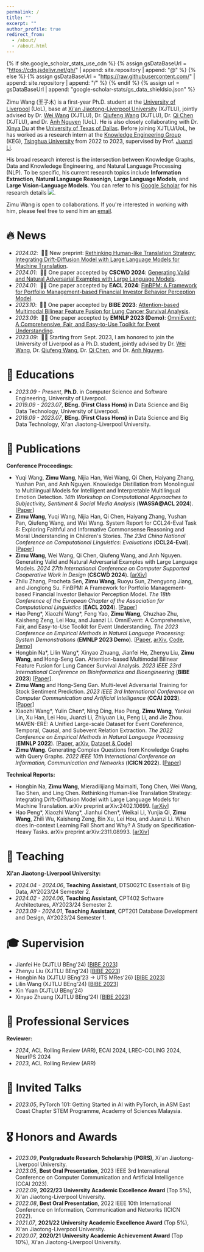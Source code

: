 ```yaml
---
permalink: /
title: ""
excerpt: ""
author_profile: true
redirect_from: 
  - /about/
  - /about.html
---
```


{% if site.google_scholar_stats_use_cdn %}
{% assign gsDataBaseUrl = "https://cdn.jsdelivr.net/gh/" | append: site.repository | append: "@" %}
{% else %}
{% assign gsDataBaseUrl = "https://raw.githubusercontent.com/" | append: site.repository | append: "/" %}
{% endif %}
{% assign url = gsDataBaseUrl | append: "google-scholar-stats/gs_data_shieldsio.json" %}

<span class='anchor' id='about-me'></span>

Zimu Wang (王子木) is a first-year Ph.D. student at the [University of Liverpool](https://www.liverpool.ac.uk/) (UoL), base at [Xi'an Jiaotong-Liverpool University](https://www.xjtlu.edu.cn/en/) (XJTLU), jointly advised by Dr. [Wei Wang](https://www.xjtlu.edu.cn/zh/departments/academic-departments/computer-science-and-software-engineering/staff/wei-wang03) (XJTLU), Dr. [Qiufeng Wang](https://www.xjtlu.edu.cn/zh/departments/academic-departments/electrical-and-electronic-engineering/staff/qiufeng-wang) (XJTLU), Dr. [Qi Chen](https://www.xjtlu.edu.cn/zh/departments/academic-departments/school-of-ai-and-advanced-computing/staff/qi-chen02) (XJTLU), and Dr. [Anh Nguyen](https://cgi.csc.liv.ac.uk/~anguyen/) (UoL). He is also closely collaborating with Dr. [Xinya Du](https://xinyadu.github.io/) at the [University of Texas of Dallas](https://www.utdallas.edu/). Before joining XJTLU/UoL, he has worked as a research intern at the [Knowledge Engineering Group](http://keg.cs.tsinghua.edu.cn/) (KEG), [Tsinghua University](https://www.tsinghua.edu.cn/en/) from 2022 to 2023, supervised by Prof. [Juanzi Li](http://keg.cs.tsinghua.edu.cn/persons/ljz/).

His broad research interest is the intersection between Knowledge Graphs, Data and Knowledege Engineering, and Natural Language Processing (NLP). To be specific, his current research topics include **Information Extraction**, **Natural Language Reasonign**, **Large Language Models**, and **Large Vision-Language Models**. You can refer to his [Google Scholar](https://scholar.google.com/citations?user=0EzXWPgAAAAJ) for his research details <a href='https://scholar.google.com/citations?user=0EzXWPgAAAAJ'><img src="https://img.shields.io/endpoint?url={{ url | url_encode }}&logo=Google%20Scholar&labelColor=f6f6f6&color=9cf&style=flat&label=citations"></a>.

Zimu Wang is open to collaborations. If you're interested in working with him, please feel free to send him an [email](mailto:Zimu.Wang19@student.xjtlu.edu.cn).

# 🔥 News
- *2024.02*: &nbsp;🎉🎉 New preprint: [Rethinking Human-like Translation Strategy: Integrating Drift-Diffusion Model with Large Language Models for Machine Translation](https://arxiv.org/pdf/2402.10699.pdf).
- *2024.01*: &nbsp;🎉🎉 One paper accepted by **CSCWD 2024**: [Generating Valid and Natural Adversarial Examples with Large Language Models](https://arxiv.org/pdf/2311.11861.pdf).
- *2024.01*: &nbsp;🎉🎉 One paper accepted by **EACL 2024**: [FinBPM: A Framework for Portfolio Management-based Financial Investor Behavior Perception Model](https://aclanthology.org/2024.eacl-long.15.pdf).
- *2023.10*: &nbsp;🎉🎉 One paper accepted by **BIBE 2023**: [Attention-based Multimodal Bilinear Feature Fusion for Lung Cancer Survival Analysis](https://ieeexplore.ieee.org/document/10431887).
- *2023.09*: &nbsp;🎉🎉 One paper accepted by **EMNLP 2023 (Demo)**: [OmniEvent: A Comprehensive, Fair, and Easy-to-Use Toolkit for Event Understanding](https://arxiv.org/pdf/2309.14258.pdf).
- *2023.09*: &nbsp;🎉🎉 Starting from Sept. 2023, I am honored to join the University of Liverpool as a Ph.D. student, jointly advised by Dr. [Wei Wang](https://www.xjtlu.edu.cn/zh/departments/academic-departments/computer-science-and-software-engineering/staff/wei-wang03), Dr. [Qiufeng Wang](https://www.xjtlu.edu.cn/zh/departments/academic-departments/electrical-and-electronic-engineering/staff/qiufeng-wang), Dr. [Qi Chen](https://www.xjtlu.edu.cn/zh/departments/academic-departments/school-of-ai-and-advanced-computing/staff/qi-chen02), and Dr. [Anh Nguyen](https://cgi.csc.liv.ac.uk/~anguyen/).

# 📖 Educations
- *2023.09 - Present*, **Ph.D.** in Computer Science and Software Engineering, University of Liverpool.
- *2019.09 - 2023.07*, **BEng. (First Class Hons)** in Data Science and Big Data Technology, University of Liverpool.
- *2019.09 - 2023.07*, **BEng. (First Class Hons)** in Data Science and Big Data Technology, Xi'an Jiaotong-Liverpool University.

# 📝 Publications
**Conference Proceedings:**
- Yuqi Wang, **Zimu Wang**, Nijia Han, Wei Wang, Qi Chen, Haiyang Zhang, Yushan Pan, and Anh Nguyen. Knowledge Distillation from Monolingual to Multilingual Models for Intelligent and Interpretable Multilingual Emotion Detection. *14th Workshop on Computational Approaches to Subjectivity, Sentiment & Social Media Analysis* (**WASSA@ACL 2024**). [[Paper](#)]
- **Zimu Wang**, Yuqi Wang, Nijia Han, Qi Chen, Haiyang Zhang, Yushan Pan, Qiufeng Wang, and Wei Wang. System Report for CCL24-Eval Task 8: Exploring Faithful and Informative Commonsense Reasoning and Moral Understanding in Children's Stories. *The 23rd China National Conference on Computational Linguistics: Evaluations* (**CCL24-Eval**). [[Paper](#)]
- **Zimu Wang**, Wei Wang, Qi Chen, Qiufeng Wang, and Anh Nguyen. Generating Valid and Natural Adversarial Examples with Large Language Models. *2024 27th International Conference on Computer Supported Cooperative Work in Design* (**CSCWD 2024**). [[arXiv](https://arxiv.org/pdf/2311.11861.pdf)]
- Zhilu Zhang, Procheta Sen, **Zimu Wang**, Ruoyu Sun, Zhengyong Jiang, and Jionglong Su. FinBPM: A Framework for Portfolio Management-based Financial Investor Behavior Perception Model. *The 18th Conference of the European Chapter of the Association for Computational Linguistics* (**EACL 2024**). [[Paper](https://aclanthology.org/2024.eacl-long.15.pdf)]
- Hao Peng\*, Xiaozhi Wang\*, Feng Yao, **Zimu Wang**, Chuzhao Zhu, Kaisheng Zeng, Lei Hou, and Juanzi Li. OmniEvent: A Comprehensive, Fair, and Easy-to-Use Toolkit for Event Understanding. *The 2023 Conference on Empirical Methods in Natural Language Processing: System Demonstrations* (**EMNLP 2023 Demo**). [[Paper](https://aclanthology.org/2023.emnlp-demo.46.pdf), [arXiv](https://arxiv.org/pdf/2309.14258.pdf), [Code](https://github.com/THU-KEG/OmniEvent), [Demo](https://omnievent.xlore.cn/)]
- Hongbin Na\*, Lilin Wang\*, Xinyao Zhuang, Jianfei He, Zhenyu Liu, **Zimu Wang**, and Hong-Seng Gan. Attention-based Multimodal Bilinear Feature Fusion for Lung Cancer Survival Analysis. *2023 IEEE 23rd International Conference on Bioinformatics and Bioengineering* (**BIBE 2023**) [[Paper](https://ieeexplore.ieee.org/document/10431887)].
- **Zimu Wang** and Hong-Seng Gan. Multi-level Adversarial Training for Stock Sentiment Prediction. *2023 IEEE 3rd International Conference on Computer Communication and Artificial Intelligence* (**CCAI 2023**). [[Paper](https://ieeexplore.ieee.org/document/10201295)]
- Xiaozhi Wang\*, Yulin Chen\*, Ning Ding, Hao Peng, **Zimu Wang**, Yankai Lin, Xu Han, Lei Hou, Juanzi Li, Zhiyuan Liu, Peng Li, and Jie Zhou. MAVEN-ERE: A Unified Large-scale Dataset for Event Coreference, Temporal, Causal, and Subevent Relation Extraction. *The 2022 Conference on Empirical Methods in Natural Language Processing* (**EMNLP 2022**). [[Paper](https://aclanthology.org/2022.emnlp-main.60.pdf), [arXiv](https://arxiv.org/pdf/2211.07342.pdf), [Dataset & Code](https://github.com/THU-KEG/MAVEN-ERE)]
- **Zimu Wang**. Generating Complex Questions from Knowledge Graphs with Query Graphs. *2022 IEEE 10th International Conference on Information, Communication and Networks* (**ICICN 2022**). [[Paper](https://ieeexplore.ieee.org/document/10006514)]

**Technical Reports:**
- Hongbin Na, **Zimu Wang**, Mieradilijiang Maimaiti, Tong Chen, Wei Wang, Tao Shen, and Ling Chen. Rethinking Human-like Translation Strategy: Integrating Drift-Diffusion Model with Large Language Models for Machine Translation. arXiv preprint arXiv:2402.10699. [[arXiv](https://arxiv.org/pdf/2402.10699.pdf)]
- Hao Peng\*, Xiaozhi Wang\*, Jianhui Chen\*, Weikai Li, Yunjia Qi, **Zimu Wang**, Zhili Wu, Kaisheng Zeng, Bin Xu, Lei Hou, and Juanzi Li. When does In-context Learning Fall Short and Why? A Study on Specification-Heavy Tasks. arXiv preprint arXiv:2311.08993. [[arXiv](https://arxiv.org/pdf/2311.08993.pdf)]

# 🏫 Teaching
**Xi'an Jiaotong-Liverpool University:**
- *2024.04 - 2024.06*, **Teaching Assistant**, DTS002TC Essentials of Big Data, AY2023/24 Semester 2.
- *2024.02 - 2024.06*, **Teaching Assistant**, CPT402 Software Architectures, AY2023/24 Semester 2.
- *2023.09 - 2024.01*, **Teaching Assistant**, CPT201 Database Development and Design, AY2023/24 Semester 1.

# 🎓 Supervision
- Jianfei He (XJTLU BEng'24) [[BIBE 2023](https://ieeexplore.ieee.org/document/10431887)]
- Zhenyu Liu (XJTLU BEng'24) [[BIBE 2023](https://ieeexplore.ieee.org/document/10431887)]
- Hongbin Na (XJTLU BEng'23 → UTS MRes'26) [[BIBE 2023](https://ieeexplore.ieee.org/document/10431887)]
- Lilin Wang (XJTLU BEng'24) [[BIBE 2023](https://ieeexplore.ieee.org/document/10431887)]
- Xin Yuan (XJTLU BEng'24)
- Xinyao Zhuang (XJTLU BEng'24) [[BIBE 2023](https://ieeexplore.ieee.org/document/10431887)]

# 🧙 Professional Services
**Reviewer:**
- *2024*, ACL Rolling Review (ARR), ECAI 2024, LREC-COLING 2024, NeurIPS 2024
- *2023*, ACL Rolling Review (ARR)

# 💬 Invited Talks
- *2023.05*, PyTorch 101: Getting Started in AI with PyTorch, in ASM East Coast Chapter STEM Programme, Academy of Sciences Malaysia.

# 🎖 Honors and Awards
- *2023.09*, **Postgraduate Research Scholarship (PGRS)**, Xi'an Jiaotong-Liverpool University.
- *2023.05*, **Best Oral Presentation**, 2023 IEEE 3rd International Conference on Computer Communication and Artificial Intelligence (CCAI 2023).
- *2022.09*, **2022/23 University Academic Excellence Award** (Top 5%), Xi'an Jiaotong-Liverpool University.
- *2022.08*, **Best Oral Presentation**, 2022 IEEE 10th International Conference on Information, Communication and Networks (ICICN 2022).
- *2021.07*, **2021/22 University Academic Excellence Award** (Top 5%), Xi'an Jiaotong-Liverpool University.
- *2020.07*, **2020/21 University Academic Achievement Award** (Top 10%), Xi'an Jiaotong-Liverpool University.
